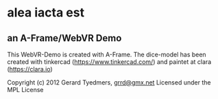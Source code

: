 # alea iacta est
## an A-Frame/WebVR Demo

This WebVR-Demo is created with A-Frame.
The dice-model has been created with tinkercad (https://www.tinkercad.com/) and paintet at clara (https://clara.io)

Copyright (c) 2012 Gerard Tyedmers, grrd@gmx.net
Licensed under the MPL License
